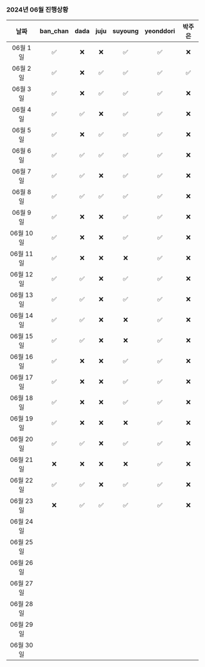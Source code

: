 ### 2024년 06월 진행상황
| 날짜 | ban_chan | dada | juju | suyoung | yeonddori | 박주은 |
|:---:|:---:|:---:|:---:|:---:|:---:|:---:|
| 06월 1일 | ✅ | ❌ | ❌ | ✅ | ✅ | ❌ |
| 06월 2일 | ✅ | ❌ | ✅ | ✅ | ✅ | ✅ |
| 06월 3일 | ✅ | ❌ | ✅ | ✅ | ✅ | ❌ |
| 06월 4일 | ✅ | ✅ | ❌ | ✅ | ✅ | ❌ |
| 06월 5일 | ✅ | ❌ | ✅ | ✅ | ✅ | ❌ |
| 06월 6일 | ✅ | ✅ | ✅ | ✅ | ✅ | ❌ |
| 06월 7일 | ✅ | ✅ | ❌ | ✅ | ✅ | ❌ |
| 06월 8일 | ✅ | ✅ | ✅ | ✅ | ✅ | ❌ |
| 06월 9일 | ✅ | ❌ | ❌ | ✅ | ✅ | ❌ |
| 06월 10일 | ✅ | ❌ | ❌ | ✅ | ✅ | ❌ |
| 06월 11일 | ✅ | ❌ | ❌ | ❌ | ✅ | ❌ |
| 06월 12일 | ✅ | ✅ | ❌ | ✅ | ✅ | ❌ |
| 06월 13일 | ✅ | ✅ | ❌ | ✅ | ✅ | ❌ |
| 06월 14일 | ✅ | ✅ | ❌ | ❌ | ✅ | ❌ |
| 06월 15일 | ✅ | ✅ | ❌ | ❌ | ✅ | ❌ |
| 06월 16일 | ✅ | ❌ | ❌ | ✅ | ✅ | ❌ |
| 06월 17일 | ✅ | ❌ | ❌ | ✅ | ✅ | ❌ |
| 06월 18일 | ✅ | ❌ | ❌ | ✅ | ✅ | ❌ |
| 06월 19일 | ✅ | ❌ | ❌ | ❌ | ✅ | ❌ |
| 06월 20일 | ✅ | ✅ | ❌ | ✅ | ✅ | ❌ |
| 06월 21일 | ❌ | ❌ | ❌ | ❌ | ✅ | ❌ |
| 06월 22일 | ✅ | ✅ | ❌ | ✅ | ✅ | ❌ |
| 06월 23일 | ❌ | ✅ | ✅ | ✅ | ✅ | ❌ |
| 06월 24일 | | | | | | |
| 06월 25일 | | | | | | |
| 06월 26일 | | | | | | |
| 06월 27일 | | | | | | |
| 06월 28일 | | | | | | |
| 06월 29일 | | | | | | |
| 06월 30일 | | | | | | |
